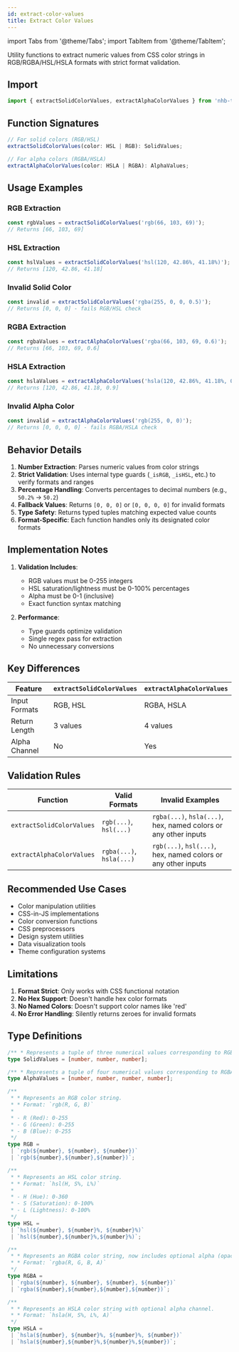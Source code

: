 ```yaml
---
id: extract-color-values
title: Extract Color Values
---
```


import Tabs from '@theme/Tabs';
import TabItem from '@theme/TabItem';

Utility functions to extract numeric values from CSS color strings in RGB/RGBA/HSL/HSLA formats with strict format validation.

## Import

```typescript
import { extractSolidColorValues, extractAlphaColorValues } from 'nhb-toolbox';
```

## Function Signatures

```typescript
// For solid colors (RGB/HSL)
extractSolidColorValues(color: HSL | RGB): SolidValues;

// For alpha colors (RGBA/HSLA)
extractAlphaColorValues(color: HSLA | RGBA): AlphaValues;
```

## Usage Examples

<Tabs>
<TabItem value="solid" label="Solid Colors" default>

### RGB Extraction

```typescript
const rgbValues = extractSolidColorValues('rgb(66, 103, 69)');
// Returns [66, 103, 69]
```

### HSL Extraction

```typescript
const hslValues = extractSolidColorValues('hsl(120, 42.86%, 41.18%)');
// Returns [120, 42.86, 41.18]
```

### Invalid Solid Color

```typescript
const invalid = extractSolidColorValues('rgba(255, 0, 0, 0.5)');
// Returns [0, 0, 0] - fails RGB/HSL check
```

</TabItem>
<TabItem value="alpha" label="Alpha Colors">

### RGBA Extraction

```typescript
const rgbaValues = extractAlphaColorValues('rgba(66, 103, 69, 0.6)');
// Returns [66, 103, 69, 0.6]
```

### HSLA Extraction

```typescript
const hslaValues = extractAlphaColorValues('hsla(120, 42.86%, 41.18%, 0.9)');
// Returns [120, 42.86, 41.18, 0.9]
```

### Invalid Alpha Color

```typescript
const invalid = extractAlphaColorValues('rgb(255, 0, 0)');
// Returns [0, 0, 0, 0] - fails RGBA/HSLA check
```

</TabItem>
</Tabs>

## Behavior Details

1. **Number Extraction**: Parses numeric values from color strings
2. **Strict Validation**: Uses internal type guards (`_isRGB`, `_isHSL`, etc.) to verify formats and ranges
3. **Percentage Handling**: Converts percentages to decimal numbers (e.g., `50.2%` → `50.2`)
4. **Fallback Values**: Returns `[0, 0, 0]` or `[0, 0, 0, 0]` for invalid formats
5. **Type Safety**: Returns typed tuples matching expected value counts
6. **Format-Specific**: Each function handles only its designated color formats

## Implementation Notes

1. **Validation Includes**:
   - RGB values must be 0-255 integers
   - HSL saturation/lightness must be 0-100% percentages
   - Alpha must be 0-1 (inclusive)
   - Exact function syntax matching

2. **Performance**:
   - Type guards optimize validation
   - Single regex pass for extraction
   - No unnecessary conversions

## Key Differences

| Feature       | `extractSolidColorValues` | `extractAlphaColorValues` |
|---------------|---------------------------|---------------------------|
| Input Formats | RGB, HSL                  | RGBA, HSLA                |
| Return Length | 3 values                  | 4 values                  |
| Alpha Channel | No                        | Yes                       |

## Validation Rules

| Function                  | Valid Formats            | Invalid Examples                                                |
|---------------------------|--------------------------|-----------------------------------------------------------------|
| `extractSolidColorValues` | `rgb(...)`, `hsl(...)`   | `rgba(...)`, `hsla(...)`, hex, named colors or any other inputs |
| `extractAlphaColorValues` | `rgba(...)`, `hsla(...)` | `rgb(...)`, `hsl(...)`, hex, named colors or any other inputs   |

## Recommended Use Cases

- Color manipulation utilities
- CSS-in-JS implementations
- Color conversion functions
- CSS preprocessors
- Design system utilities
- Data visualization tools
- Theme configuration systems

## Limitations

1. **Format Strict**: Only works with CSS functional notation
2. **No Hex Support**: Doesn't handle hex color formats
3. **No Named Colors**: Doesn't support color names like 'red'
4. **No Error Handling**: Silently returns zeroes for invalid formats

## Type Definitions

```ts
/** * Represents a tuple of three numerical values corresponding to RGB or HSL color components. */
type SolidValues = [number, number, number];

/** * Represents a tuple of four numerical values corresponding to RGBA or HSLA color components. */
type AlphaValues = [number, number, number, number];

/**
 * * Represents an RGB color string.
 * * Format: `rgb(R, G, B)`
 *
 * - R (Red): 0-255
 * - G (Green): 0-255
 * - B (Blue): 0-255
 */
type RGB =
 | `rgb(${number}, ${number}, ${number})`
 | `rgb(${number},${number},${number})`;

/**
 * * Represents an HSL color string.
 * * Format: `hsl(H, S%, L%)`
 *
 * - H (Hue): 0-360
 * - S (Saturation): 0-100%
 * - L (Lightness): 0-100%
 */
type HSL =
 | `hsl(${number}, ${number}%, ${number}%)`
 | `hsl(${number},${number}%,${number}%)`;

/**
 * * Represents an RGBA color string, now includes optional alpha (opacity).
 * * Format: `rgba(R, G, B, A)`
 */
type RGBA =
 | `rgba(${number}, ${number}, ${number}, ${number})`
 | `rgba(${number},${number},${number},${number})`;

/**
 * * Represents an HSLA color string with optional alpha channel.
 * * Format: `hsla(H, S%, L%, A)`
 */
type HSLA =
 | `hsla(${number}, ${number}%, ${number}%, ${number})`
 | `hsla(${number},${number}%,${number}%,${number})`;
 ```
